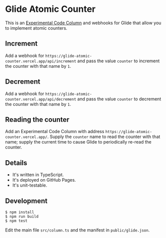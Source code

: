 # Glide Atomic Counter

This is an [Experimental Code Column](https://docs.glideapps.com/all/reference/data-editor/computed-columns/experimental-code-column) and webhooks for Glide that allow you to implement atomic counters.

## Increment

Add a webhook for `https://glide-atomic-counter.vercel.app/api/increment` and pass the value `counter` to increment the counter with that name by `1`.

## Decrement

Add a webhook for `https://glide-atomic-counter.vercel.app/api/decrement` and pass the value `counter` to decrement the counter with that name by `1`.

## Reading the counter

Add an Experimental Code Column with address `https://glide-atomic-counter.vercel.app/`. Supply the `counter` name to read the counter with that name; supply the current time to cause Glide to periodically re-read the counter.

## Details

- It's written in TypeScript.
- It's deployed on GitHub Pages.
- It's unit-testable.

## Development

```
$ npm install
$ npm run build
$ npm test
```

Edit the main file `src/column.ts` and the manifest in `public/glide.json`.
